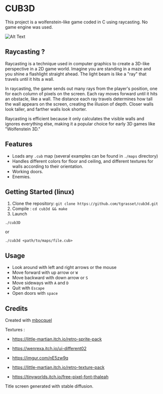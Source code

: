 # CUB3D

This project is a wolfenstein-like game coded in C using raycasting. No game engine was used.

![Alt Text](./readme/game.gif)

## Raycasting ?
Raycasting is a technique used in computer graphics to create a 3D-like perspective in a 2D game world. Imagine you are standing in a maze and you shine a flashlight straight ahead. The light beam is like a "ray" that travels until it hits a wall.

In raycasting, the game sends out many rays from the player's position, one for each column of pixels on the screen. Each ray moves forward until it hits an obstacle, like a wall. The distance each ray travels determines how tall the wall appears on the screen, creating the illusion of depth. Closer walls look taller, and farther walls look shorter.

Raycasting is efficient because it only calculates the visible walls and ignores everything else, making it a popular choice for early 3D games like "Wolfenstein 3D."

## Features

- Loads any `.cub` map (several examples can be found in `./maps` directory)
- Handles different colors for floor and ceiling, and different textures for walls according to their orientation.
- Working doors.
- Enemies.

## Getting Started (linux)

1. Clone the repository: `git clone https://github.com/tgrasset/cub3d.git`
2. Compile : `cd cub3d && make`
4. Launch
```console
./cub3D
```
or
```console
./cub3d <path/to/maps/file.cub>
```

## Usage

- Look around with left and right arrows or the mouse
- Move forward with up arrow or `W`
- Move backward with down arrow or `S`
- Move sideways with `A` and `D`
- Quit with `Escape`
- Open doors with `space`


## Credits

Created with [mbocquel](https://github.com/mbocquel)

Textures :
- https://little-martian.itch.io/retro-sprite-pack

- https://wenrexa.itch.io/ui-different02

- https://imgur.com/nE5zw9q

- https://little-martian.itch.io/retro-texture-pack

- https://tinyworlds.itch.io/free-pixel-font-thaleah

Title screen generated with stable diffusion.
